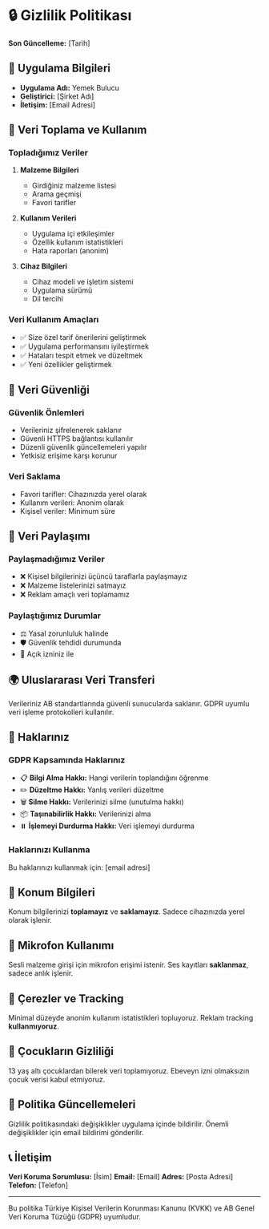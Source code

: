 # 🔒 Gizlilik Politikası

**Son Güncelleme:** [Tarih]

## 📱 Uygulama Bilgileri
- **Uygulama Adı:** Yemek Bulucu
- **Geliştirici:** [Şirket Adı]
- **İletişim:** [Email Adresi]

## 🎯 Veri Toplama ve Kullanım

### Topladığımız Veriler
1. **Malzeme Bilgileri**
   - Girdiğiniz malzeme listesi
   - Arama geçmişi
   - Favori tarifler

2. **Kullanım Verileri**
   - Uygulama içi etkileşimler
   - Özellik kullanım istatistikleri
   - Hata raporları (anonim)

3. **Cihaz Bilgileri**
   - Cihaz modeli ve işletim sistemi
   - Uygulama sürümü
   - Dil tercihi

### Veri Kullanım Amaçları
- ✅ Size özel tarif önerilerini geliştirmek
- ✅ Uygulama performansını iyileştirmek
- ✅ Hataları tespit etmek ve düzeltmek
- ✅ Yeni özellikler geliştirmek

## 🔐 Veri Güvenliği

### Güvenlik Önlemleri
- Verileriniz şifrelenerek saklanır
- Güvenli HTTPS bağlantısı kullanılır
- Düzenli güvenlik güncellemeleri yapılır
- Yetkisiz erişime karşı korunur

### Veri Saklama
- Favori tarifler: Cihazınızda yerel olarak
- Kullanım verileri: Anonim olarak
- Kişisel veriler: Minimum süre

## 👥 Veri Paylaşımı

### Paylaşmadığımız Veriler
- ❌ Kişisel bilgilerinizi üçüncü taraflarla paylaşmayız
- ❌ Malzeme listelerinizi satmayız
- ❌ Reklam amaçlı veri toplamamız

### Paylaştığımız Durumlar
- ⚖️ Yasal zorunluluk halinde
- 🛡️ Güvenlik tehdidi durumunda
- 🤝 Açık izniniz ile

## 🌍 Uluslararası Veri Transferi

Verileriniz AB standartlarında güvenli sunucularda saklanır.
GDPR uyumlu veri işleme protokolleri kullanılır.

## 🔧 Haklarınız

### GDPR Kapsamında Haklarınız
- 📋 **Bilgi Alma Hakkı:** Hangi verilerin toplandığını öğrenme
- ✏️ **Düzeltme Hakkı:** Yanlış verileri düzeltme
- 🗑️ **Silme Hakkı:** Verilerinizi silme (unutulma hakkı)
- 📦 **Taşınabilirlik Hakkı:** Verilerinizi alma
- ⏸️ **İşlemeyi Durdurma Hakkı:** Veri işlemeyi durdurma

### Haklarınızı Kullanma
Bu haklarınızı kullanmak için: [email adresi]

## 📍 Konum Bilgileri

Konum bilgilerinizi **toplamayız** ve **saklamayız**.
Sadece cihazınızda yerel olarak işlenir.

## 🎤 Mikrofon Kullanımı

Sesli malzeme girişi için mikrofon erişimi istenir.
Ses kayıtları **saklanmaz**, sadece anlık işlenir.

## 🍪 Çerezler ve Tracking

Minimal düzeyde anonim kullanım istatistikleri topluyoruz.
Reklam tracking **kullanmıyoruz**.

## 👶 Çocukların Gizliliği

13 yaş altı çocuklardan bilerek veri toplamıyoruz.
Ebeveyn izni olmaksızın çocuk verisi kabul etmiyoruz.

## 🔄 Politika Güncellemeleri

Gizlilik politikasındaki değişiklikler uygulama içinde bildirilir.
Önemli değişiklikler için email bildirimi gönderilir.

## 📞 İletişim

**Veri Koruma Sorumlusu:** [İsim]
**Email:** [Email]
**Adres:** [Posta Adresi]
**Telefon:** [Telefon]

---

Bu politika Türkiye Kişisel Verilerin Korunması Kanunu (KVKK) ve AB Genel Veri Koruma Tüzüğü (GDPR) uyumludur. 